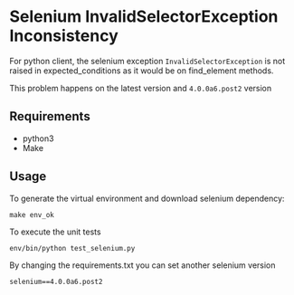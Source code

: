 # Selenium InvalidSelectorException Inconsistency

For python client, the selenium exception `InvalidSelectorException` is not raised in expected_conditions as it would be on find_element methods.

This problem happens on the latest version and `4.0.0a6.post2` version

## Requirements
- python3
- Make

## Usage
To generate the virtual environment and download selenium dependency:

`make env_ok` 

To execute the unit tests

`env/bin/python test_selenium.py`

By changing the requirements.txt you can set another selenium version

`selenium==4.0.0a6.post2`
